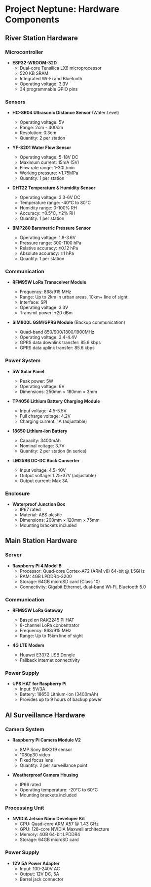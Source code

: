 # Project Neptune: Hardware Components

## River Station Hardware

### Microcontroller
- **ESP32-WROOM-32D**
  - Dual-core Tensilica LX6 microprocessor
  - 520 KB SRAM
  - Integrated Wi-Fi and Bluetooth
  - Operating voltage: 3.3V
  - 34 programmable GPIO pins

### Sensors
- **HC-SR04 Ultrasonic Distance Sensor** (Water Level)
  - Operating voltage: 5V
  - Range: 2cm - 400cm
  - Resolution: 0.3cm
  - Quantity: 2 per station

- **YF-S201 Water Flow Sensor**
  - Operating voltage: 5-18V DC
  - Maximum current: 15mA (5V)
  - Flow rate range: 1-30L/min
  - Working pressure: ≤1.75MPa
  - Quantity: 1 per station

- **DHT22 Temperature & Humidity Sensor**
  - Operating voltage: 3.3-6V DC
  - Temperature range: -40°C to 80°C
  - Humidity range: 0-100% RH
  - Accuracy: ±0.5°C, ±2% RH
  - Quantity: 1 per station

- **BMP280 Barometric Pressure Sensor**
  - Operating voltage: 1.8-3.6V
  - Pressure range: 300-1100 hPa
  - Relative accuracy: ±0.12 hPa
  - Absolute accuracy: ±1 hPa
  - Quantity: 1 per station

### Communication
- **RFM95W LoRa Transceiver Module**
  - Frequency: 868/915 MHz
  - Range: Up to 2km in urban areas, 10km+ line of sight
  - Interface: SPI
  - Operating voltage: 3.3V
  - Transmit power: +20 dBm

- **SIM800L GSM/GPRS Module** (Backup communication)
  - Quad-band 850/900/1800/1900MHz
  - Operating voltage: 3.4-4.4V
  - GPRS data downlink transfer: 85.6 kbps
  - GPRS data uplink transfer: 85.6 kbps

### Power System
- **5W Solar Panel**
  - Peak power: 5W
  - Operating voltage: 6V
  - Dimensions: 250mm × 180mm × 3mm

- **TP4056 Lithium Battery Charging Module**
  - Input voltage: 4.5-5.5V
  - Full charge voltage: 4.2V
  - Charging current: 1A (adjustable)

- **18650 Lithium-ion Battery**
  - Capacity: 3400mAh
  - Nominal voltage: 3.7V
  - Quantity: 2 per station (in series)

- **LM2596 DC-DC Buck Converter**
  - Input voltage: 4.5-40V
  - Output voltage: 1.25-37V (adjustable)
  - Output current: Max 3A

### Enclosure
- **Waterproof Junction Box**
  - IP67 rated
  - Material: ABS plastic
  - Dimensions: 200mm × 120mm × 75mm
  - Mounting brackets included

## Main Station Hardware

### Server
- **Raspberry Pi 4 Model B**
  - Processor: Quad-core Cortex-A72 (ARM v8) 64-bit @ 1.5GHz
  - RAM: 4GB LPDDR4-3200
  - Storage: 64GB microSD card (Class 10)
  - Connectivity: Gigabit Ethernet, dual-band Wi-Fi, Bluetooth 5.0

### Communication
- **RFM95W LoRa Gateway**
  - Based on RAK2245 Pi HAT
  - 8-channel LoRa concentrator
  - Frequency: 868/915 MHz
  - Range: Up to 15km line of sight

- **4G LTE Modem**
  - Huawei E3372 USB Dongle
  - Fallback internet connectivity

### Power Supply
- **UPS HAT for Raspberry Pi**
  - Input: 5V/3A
  - Battery: 18650 Lithium-ion (3400mAh)
  - Provides up to 9 hours of backup power

## AI Surveillance Hardware

### Camera System
- **Raspberry Pi Camera Module V2**
  - 8MP Sony IMX219 sensor
  - 1080p30 video
  - Fixed focus lens
  - Quantity: 2 per surveillance point

- **Weatherproof Camera Housing**
  - IP66 rated
  - Operating temperature: -20°C to 60°C
  - Mounting brackets included

### Processing Unit
- **NVIDIA Jetson Nano Developer Kit**
  - CPU: Quad-core ARM A57 @ 1.43 GHz
  - GPU: 128-core NVIDIA Maxwell architecture
  - Memory: 4GB 64-bit LPDDR4
  - Storage: 64GB microSD card

### Power Supply
- **12V 5A Power Adapter**
  - Input: 100-240V AC
  - Output: 12V DC, 5A
  - Barrel jack connector
